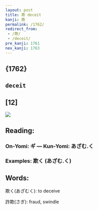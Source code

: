 ```yaml
---
layout: post
title: 欺 deceit
kanji: 欺
permalink: /1762/
redirect_from:
 - /欺/
 - /deceit/
pre_kanji: 1761
nex_kanji: 1763
---
```


## {1762}

## `deceit`

## [12]

<div class="stroke"><img src="E6ACBA.png" /></div>

## Reading:

### On-Yomi: ギ &mdash; Kun-Yomi: あざむ.く

### Examples: 欺く (あざむ.く)

## Words:

欺く(あざむく): to deceive

詐欺(さぎ): fraud, swindle
